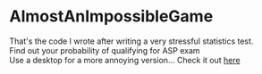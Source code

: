 # AlmostAnImpossibleGame
That's the code I wrote after writing a very stressful statistics test. 
<br>Find out your probability of qualifying for ASP exam 
<br>Use a desktop for a more annoying version...
Check it out <a href="https://calolocosta.github.io/AlmostAnImpossibleGame/">here</a>
